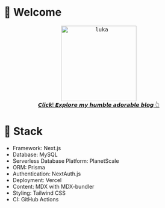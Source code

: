 # 🎉 Welcome


<p align="center">
  <kbd>
    <img width="200" alt="luka" src="https://independent.ng/wp-content/uploads/luka-modric.jpg">
  </kbd>
  <br/>
  <a href="https://s01k1m.vercel.app/">
  𝘾𝙡𝙞𝙘𝙠! 𝙀𝙭𝙥𝙡𝙤𝙧𝙚 𝙢𝙮 𝙝𝙪𝙢𝙗𝙡𝙚 𝙖𝙙𝙤𝙧𝙖𝙗𝙡𝙚 𝙗𝙡𝙤𝙜 👆
  </a>
  </br>
</p>

# 🔧 Stack 

  

- Framework: Next.js
- Database: MySQL
- Serverless Database Platform: PlanetScale
- ORM: Prisma
- Authentication: NextAuth.js
- Deployment: Vercel
- Content: MDX with MDX-bundler
- Styling: Tailwind CSS
- CI: GitHub Actions

